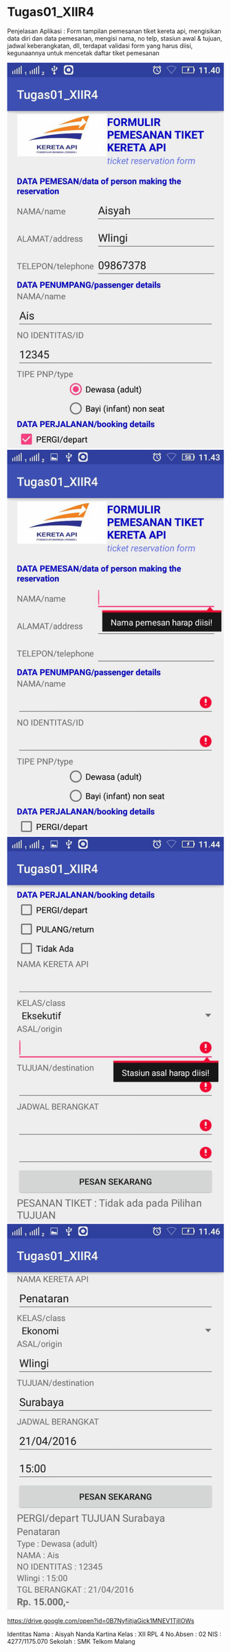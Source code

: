 # Tugas01_XIIR4

Penjelasan Aplikasi : Form tampilan pemesanan tiket kereta api, mengisikan data diri dan data pemesanan,
mengisi nama, no telp, stasiun awal & tujuan, jadwal keberangkatan, dll, terdapat validasi form yang harus diisi, kegunaannya
untuk mencetak daftar tiket pemesanan

![screenshoot](IMG_7773.JPG)
![screenshoot1](IMG_7774.JPG)
![screenshoot2](IMG_7775.JPG)
![screenshoot3](IMG_7776.JPG)

https://drive.google.com/open?id=0B7NyfiitjaGick1MNEV1TjllOWs

Identitas
Nama      : Aisyah Nanda Kartina
Kelas     : XII RPL 4
No.Absen  : 02
NIS       : 4277/1175.070
Sekolah   : SMK Telkom Malang
